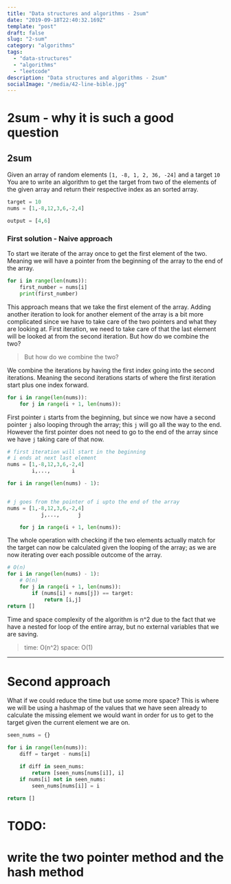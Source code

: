 ```yaml
---
title: "Data structures and algorithms - 2sum"
date: "2019-09-18T22:40:32.169Z"
template: "post"
draft: false
slug: "2-sum"
category: "algorithms"
tags:
  - "data-structures"
  - "algorithms"
  - "leetcode"
description: "Data structures and algorithms - 2sum"
socialImage: "/media/42-line-bible.jpg"
---
```


# 2sum - why it is such a good question

## 2sum
Given an array of random elements `[1, -8, 1, 2, 36, -24]` and a target `10`
You are to write an algorithm to get the target from two of the elements of the given array and return their respective index as an sorted array.

```python
target = 10
nums = [1,-8,12,3,6,-2,4]

output = [4,6]
```

### First solution - Naive approach
To start we iterate of the array once to get the first element of the two.
Meaning we will have a pointer from the beginning of the array to the end of the array.

```python
for i in range(len(nums)):
    first_number = nums[i]
    print(first_number)
```
This approach means that we take the first element of the array. Adding another iteration to look for another element of the array is a bit more complicated since we have to take care of the two pointers and what they are looking at.
First iteration, we need to take care of that the last element will be looked at from the second iteration. But how do we combine the two?

> But how do we combine the two?

We combine the iterations by having the first index going into the second iterations. Meaning the second iterations starts of where the first iteration start plus one index forward.
```python
for i in range(len(nums)):
    for j in range(i + 1, len(nums)):
```

First pointer `i` starts from the beginning, but since we now have a second pointer `j` also looping through the array; this `j` will go all the way to the end. However the first pointer does not need to go to the end of the array since we have `j` taking care of that now.
```python
# first iteration will start in the beginning
# i ends at next last element
nums = [1,-8,12,3,6,-2,4]
        i,...,       i

for i in range(len(nums) - 1):


# j goes from the pointer of i upto the end of the array
nums = [1,-8,12,3,6,-2,4]
           j,...,      j

    for j in range(i + 1, len(nums)):
```

The whole operation with checking if the two elements actually match for the target can now be calculated given the looping of the array; as we are now iterating over each possible outcome of the array.

```python
# O(n)
for i in range(len(nums) - 1):
    # O(n)
    for j in range(i + 1, len(nums)):
        if (nums[i] + nums[j]) == target:
            return [i,j]
return []
```

Time and space complexity of the algorithm is n^2 due to the fact that we have a nested for loop of the entire array, but no external variables that we are saving.

> time: O(n^2)
> space: O(1)

---

# Second approach
What if we could reduce the time but use some more space? This is where we will be using a hashmap of the values that we have seen already to calculate the missing element we would want in order for us to get to the target given the current element we are on.

```python
seen_nums = {}

for i in range(len(nums)):
    diff = target - nums[i]

    if diff in seen_nums:
        return [seen_nums[nums[i]], i]
    if nums[i] not in seen_nums:
        seen_nums[nums[i]] = i

return []
```

# TODO:
# write the two pointer method and the hash method
